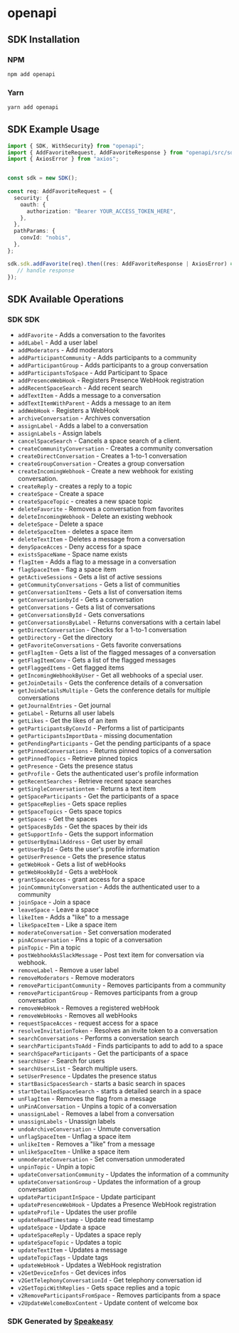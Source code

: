 # openapi

<!-- Start SDK Installation -->
## SDK Installation

### NPM

```bash
npm add openapi
```

### Yarn

```bash
yarn add openapi
```
<!-- End SDK Installation -->

<!-- Start SDK Example Usage -->
## SDK Example Usage

```typescript
import { SDK, WithSecurity} from "openapi";
import { AddFavoriteRequest, AddFavoriteResponse } from "openapi/src/sdk/models/operations";
import { AxiosError } from "axios";


const sdk = new SDK();
    
const req: AddFavoriteRequest = {
  security: {
    oauth: {
      authorization: "Bearer YOUR_ACCESS_TOKEN_HERE",
    },
  },
  pathParams: {
    convId: "nobis",
  },
};

sdk.sdk.addFavorite(req).then((res: AddFavoriteResponse | AxiosError) => {
   // handle response
});
```
<!-- End SDK Example Usage -->

<!-- Start SDK Available Operations -->
## SDK Available Operations

### SDK SDK

* `addFavorite` - Adds a conversation to the favorites
* `addLabel` - Add a user label
* `addModerators` - Add moderators
* `addParticipantCommunity` - Adds participants to a community
* `addParticipantGroup` - Adds participants to a group conversation
* `addParticipantsToSpace` - Add Participant to Space
* `addPresenceWebHook` - Registers Presence WebHook registration
* `addRecentSpaceSearch` - Add recent search 
* `addTextItem` - Adds a message to a conversation
* `addTextItemWithParent` - Adds a message to an item
* `addWebHook` - Registers a WebHook
* `archiveConversation` - Archives conversation
* `assignLabel` - Adds a label to a conversation
* `assignLabels` - Assign labels
* `cancelSpaceSearch` - Cancels a space search of a client.
* `createCommunityConversation` - Creates a community conversation
* `createDirectConversation` - Creates a 1-to-1 conversation
* `createGroupConversation` - Creates a group conversation
* `createIncomingWebhook` - Create a new webhook for existing conversation.
* `createReply` - creates a reply to a topic
* `createSpace` - Create a space
* `createSpaceTopic` - creates a new space topic
* `deleteFavorite` - Removes a conversation from favorites
* `deleteIncomingWebhook` - Delete an existing webhook
* `deleteSpace` - Delete a space
* `deleteSpaceItem` - deletes a space item
* `deleteTextItem` - Deletes a message from a conversation
* `denySpaceAcces` - Deny access for a space
* `existsSpaceName` - Space name exists
* `flagItem` - Adds a flag to a message in a conversation
* `flagSpaceItem` - flag a space item
* `getActiveSessions` - Gets a list of active sessions
* `getCommunityConversations` - Gets a list of communities
* `getConversationItems` - Gets a list of conversation items
* `getConversationbyId` - Gets a conversation
* `getConversations` - Gets a list of conversations
* `getConversationsById` - Gets conversations
* `getConversationsByLabel` - Returns conversations with a certain label
* `getDirectConversation` - Checks for a 1-to-1 conversation
* `getDirectory` - Get the directory
* `getFavoriteConversations` - Gets favorite conversations
* `getFlagItem` - Gets a list of the flagged messages of a conversation
* `getFlagItemConv` - Gets a list of the flagged messages
* `getFlaggedItems` - Get flagged items
* `getIncomingWebhookByUser` - Get all webhooks of a special user.
* `getJoinDetails` - Gets the conference details of a conversation
* `getJoinDetailsMultiple` - Gets the conference details for multiple conversations
* `getJournalEntries` - Get journal
* `getLabel` - Returns all user labels
* `getLikes` - Get the likes of an item
* `getParticipantsByConvId` - Performs a list of participants
* `getParticipantsImportData` - missing documentation
* `getPendingParticipants` - Get the pending participants of a space
* `getPinnedConversations` - Returns pinned topics of a conversation
* `getPinnedTopics` - Retrieve pinned topics
* `getPresence` - Gets the presence status
* `getProfile` - Gets the authenticated user's profile information
* `getRecentSearches` - Retrieve recent space searches
* `getSingleConversationtem` - Returns a text item
* `getSpaceParticipants` - Get the participants of a space
* `getSpaceReplies` - Gets space replies
* `getSpaceTopics` - Gets space topics
* `getSpaces` - Get the spaces
* `getSpacesByIds` - Get the spaces by their ids
* `getSupportInfo` - Gets the support information
* `getUserByEmailAddress` - Get user by email
* `getUserById` - Gets the user's profile information
* `getUserPresence` - Gets the presence status
* `getWebHook` - Gets a list of webHooks
* `getWebHookById` - Gets a webHook
* `grantSpaceAcces` - grant access for a space
* `joinCommunityConversation` - Adds the authenticated user to a community
* `joinSpace` - Join a space
* `leaveSpace` - Leave a space
* `likeItem` - Adds a "like" to a message
* `likeSpaceItem` - Like a space item
* `moderateConversation` - Set conversation moderated
* `pinAConversation` - Pins a topic of a conversation
* `pinTopic` - Pin a topic
* `postWebhookAsSlackMessage` - Post text item for conversation via webhook.
* `removeLabel` - Remove a user label
* `removeModerators` - Remove moderators
* `removeParticipantCommunity` - Removes participants from a community
* `removeParticipantGroup` - Removes participants from a group conversation
* `removeWebHook` - Removes a registered webHook
* `removeWebHooks` - Removes all webHooks
* `requestSpaceAcces` - request access for a space
* `resolveInvitationToken` - Resolves an invite token to a conversation
* `searchConversations` - Performs a conversation search
* `searchParticipantsToAdd` - Finds participants to add to add to a space 
* `searchSpaceParticipants` - Get the participants of a space
* `searchUser` - Search for users
* `searchUsersList` - Search multiple users.
* `setUserPresence` - Updates the presence status
* `startBasicSpacesSearch` - starts a basic search in spaces
* `startDetailedSpaceSearch` - starts a detailed search in a space
* `unFlagItem` - Removes the flag from a message
* `unPinAConversation` - Unpins a topic of a conversation
* `unassignLabel` - Removes a label from a conversation
* `unassignLabels` - Unassign labels
* `undoArchiveConversation` - Unmute conversation
* `unflagSpaceItem` - Unflag a space item
* `unlikeItem` - Removes a "like" from a message
* `unlikeSpaceItem` - Unlike a space item
* `unmoderateConversation` - Set conversation unmoderated
* `unpinTopic` - Unpin a topic
* `updateConversationCommunity` - Updates the information of a community
* `updateConversationGroup` - Updates the information of a group conversation
* `updateParticipantInSpace` - Update participant
* `updatePresenceWebHook` - Updates a Presence WebHook registration
* `updateProfile` - Updates the user profile
* `updateReadTimestamp` - Update read timestamp
* `updateSpace` - Update a space
* `updateSpaceReply` - Updates a space reply
* `updateSpaceTopic` - Updates a topic
* `updateTextItem` - Updates a message
* `updateTopicTags` - Update tags
* `updateWebHook` - Updates a WebHook registration
* `v2GetDeviceInfos` - Get devices infos
* `v2GetTelephonyConversationId` - Get telephony conversation id
* `v2GetTopicWithReplies` - Gets space replies and a topic
* `v2RemoveParticipantsFromSpace` - Removes participants from a space
* `v2UpdateWelcomeBoxContent` - Update content of welcome box

<!-- End SDK Available Operations -->

### SDK Generated by [Speakeasy](https://docs.speakeasyapi.dev/docs/using-speakeasy/client-sdks)
